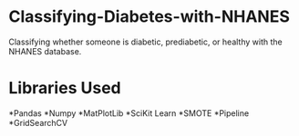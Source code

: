 # Classifying-Diabetes-with-NHANES

Classifying whether someone is diabetic, prediabetic, or healthy with the NHANES database.

# Libraries Used
*Pandas
*Numpy
*MatPlotLib
*SciKit Learn
*SMOTE
*Pipeline
*GridSearchCV
